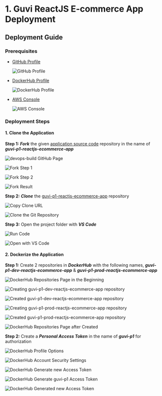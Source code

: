# 1. Guvi ReactJS E-commerce App Deployment

## Deployment Guide

### Prerequisites

- [GitHub Profile](https://github.com/christine-robinson)
  
  ![GitHub Profile](./images/01-github-profile.png)

- [DockerHub Profile](https://hub.docker.com/repositories/christinerobinson101)

  ![DockerHub Profile](./images/02-dockerhub-profile.png)

- [AWS Console](https://ap-south-1.console.aws.amazon.com/console/home?region=ap-south-1#)

  ![AWS Console](./images/03-aws-console.png)

### Deployment Steps

#### 1. Clone the Application

**Step 1:** ***Fork*** the given [application source code](https://github.com/sriram-R-krishnan/devops-build) repository in the name of ***guvi-p1-reactjs-ecommerce-app***

![devops-build GitHub Page](./images/04-devops-build-github-page.png)

![Fork Step 1](./images/05-git-repository-fork-step-1.png)

![Fork Step 2](./images/06-git-repository-fork-step-2.png)

![Fork Result](./images/07-git-repository-forked.png)

**Step 2:** ***Clone*** the [guvi-p1-reactjs-ecommerce-app](https://github.com/christine-robinson/guvi-p1-reactjs-ecommerce-app) repository

![Copy Clone URL](./images/08-git-clone-url-copied.png)

![Clone the Git Repository](./images/09-git-clone-done.png)

**Step 3:** Open the project folder with ***VS Code***

![Run Code](./images/10-vscode-command.png)

![Open with VS Code](./images/11-vscode-with-project-folder.png)

#### 2. Dockerize the Application

**Step 1:** Create 2 repositories in ***DockerHub*** with the following names, ***guvi-p1-dev-reactjs-ecommerce-app*** & ***guvi-p1-prod-reactjs-ecommerce-app***

![DockerHub Repositories Page in the Beginning](./images/12-dockerhub-reposiroties-page-in-the-beginning.png)

![Creating guvi-p1-dev-reactjs-ecommerce-app repository](./images/13-dockerhub-repository-creating-1.png)

![Created guvi-p1-dev-reactjs-ecommerce-app repository](./images/14-dockerhub-repository-created-1.png)

![Creating guvi-p1-prod-reactjs-ecommerce-app repository](./images/15-dockerhub-repository-creating-2.png)

![Created guvi-p1-prod-reactjs-ecommerce-app repository](./images/16-dockerhub-repository-created-2.png)

![DockerHub Repositories Page after Created](./images/17-dockerhub-reposiroties-page-after-created.png)

**Step 2:** Create a ***Personal Access Token*** in the name of ***guvi-p1*** for authorization

![DockerHub Profile Options](./images/18-dockerhub-profile-options.png)

![DockerHub Account Security Settings](./images/19-dockerhub-account-security-settings.png)

![DockerHub Generate new Access Token](./images/20-dockerhub-generate-new-pat.png)

![DockerHub Generate guvi-p1 Access Token](./images/21-dockerhub-generate-pat-guvi-p1.png)

![DockerHub Generated new Access Token](./images/22-dockerhub-pat-guvi-p1-created.png)
